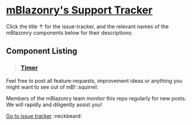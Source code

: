 # [mBlazonry's Support Tracker](https://github.com/aklef/mBlazonrySupport/issues) #

Click the title ↑ for the issue-tracker, and the relevant names of the mBlazonry components below for their descriptions: 

## Component Listing ##

> ### [Timer](TIMER.md) ###


Feel free to post all feature-requests, improvement ideas or anything you might want to see out of mB! :squirrel:

Members of the mBlazonry team monitor this repo regularly for new posts. We will rapidly and diligently assist you!

[Go to issue tracker](https://github.com/aklef/mBlazonryComponentIssues/issues)  :neckbeard:




